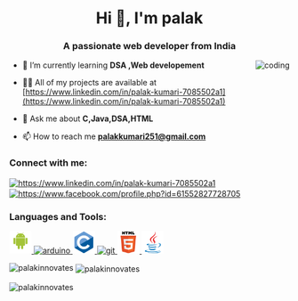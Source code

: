 <h1 align="center">Hi 👋, I'm palak</h1>
<h3 align="center">A passionate web developer from India</h3>
<img align="right" scr="![github](https://github.com/user-attachments/assets/3d191aed-865b-4fbc-90bf-3a84236ba37c)
" alt="coding">

- 🌱 I’m currently learning **DSA ,Web developement**

- 👨‍💻 All of my projects are available at [https://www.linkedin.com/in/palak-kumari-7085502a1](https://www.linkedin.com/in/palak-kumari-7085502a1)

- 💬 Ask me about **C,Java,DSA,HTML**

- 📫 How to reach me **palakkumari251@gmail.com**

<h3 align="left">Connect with me:</h3>
<p align="left">
<a href="https://linkedin.com/in/https://www.linkedin.com/in/palak-kumari-7085502a1" target="blank"><img align="center" src="https://raw.githubusercontent.com/rahuldkjain/github-profile-readme-generator/master/src/images/icons/Social/linked-in-alt.svg" alt="https://www.linkedin.com/in/palak-kumari-7085502a1" height="30" width="40" /></a>
<a href="https://fb.com/https://www.facebook.com/profile.php?id=61552827728705" target="blank"><img align="center" src="https://raw.githubusercontent.com/rahuldkjain/github-profile-readme-generator/master/src/images/icons/Social/facebook.svg" alt="https://www.facebook.com/profile.php?id=61552827728705" height="30" width="40" /></a>
</p>

<h3 align="left">Languages and Tools:</h3>
<p align="left"> <a href="https://developer.android.com" target="_blank" rel="noreferrer"> <img src="https://raw.githubusercontent.com/devicons/devicon/master/icons/android/android-original-wordmark.svg" alt="android" width="40" height="40"/> </a> <a href="https://www.arduino.cc/" target="_blank" rel="noreferrer"> <img src="https://cdn.worldvectorlogo.com/logos/arduino-1.svg" alt="arduino" width="40" height="40"/> </a> <a href="https://www.cprogramming.com/" target="_blank" rel="noreferrer"> <img src="https://raw.githubusercontent.com/devicons/devicon/master/icons/c/c-original.svg" alt="c" width="40" height="40"/> </a> <a href="https://git-scm.com/" target="_blank" rel="noreferrer"> <img src="https://www.vectorlogo.zone/logos/git-scm/git-scm-icon.svg" alt="git" width="40" height="40"/> </a> <a href="https://www.w3.org/html/" target="_blank" rel="noreferrer"> <img src="https://raw.githubusercontent.com/devicons/devicon/master/icons/html5/html5-original-wordmark.svg" alt="html5" width="40" height="40"/> </a> <a href="https://www.java.com" target="_blank" rel="noreferrer"> <img src="https://raw.githubusercontent.com/devicons/devicon/master/icons/java/java-original.svg" alt="java" width="40" height="40"/> </a> </p>

<p><img align="left" src="https://github-readme-stats.vercel.app/api/top-langs?username=palakinnovates&show_icons=true&locale=en&layout=compact" alt="palakinnovates" /></p>

<p>&nbsp;<img align="center" src="https://github-readme-stats.vercel.app/api?username=palakinnovates&show_icons=true&locale=en" alt="palakinnovates" /></p>

<p><img align="center" src="https://github-readme-streak-stats.herokuapp.com/?user=palakinnovates&" alt="palakinnovates" /></p>

